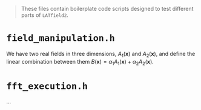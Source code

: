 >These files contain boilerplate code scripts designed to test different parts of `LATfield2`.

# `field_manipulation.h`

We have two real fields in three dimensions, $A_1 (\boldsymbol{x})$ and $A_2 (\boldsymbol{x})$, and define the linear combination between them $B(\boldsymbol{x}) = \alpha_1 A_1(\boldsymbol{x})+ \alpha_2 A_2(\boldsymbol{x})$. 

# `fft_execution.h`

...